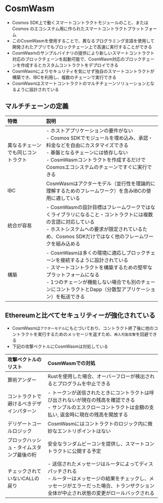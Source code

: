 # CosmWasm

- Cosmos SDK上で動くスマートコントラクトモジュールのこと、またはCosmos のエコシステム用に作られたスマートコントラクトプラットフォーム
- このCosmWasmを使用することで、異なるプログラミング言語を使用して開発されたアプリでもブロックチェーン上で高速に実行することができる
- CosmWasmのサンプルバイナリの提供により新しいスマートコントラクト対応のブロックチェーンを起動可能で、CosmWasm対応のブロックチェーンを作成するとカスタムコントラクトをデプロイできる
- CosmWasmによりセキュリティを気にせず独自のスマートコントラクトが構築でき、IBCを利用し、複数のチェーンで実行できる
- CosmWasmはスマートコントラクトのマルチチェーンソリューションとなるように設計されている

## マルチチェーンの定義
| 特徴                               | 説明                                                                                                                                                                                                                                                              |
| :--------------------------------- | :---------------------------------------------------------------------------------------------------------------------------------------------------------------------------------------------------------------------------------------------------------------- |
| 異なるチェーンでも同じコントラクト | - ホストアプリケーションの要件がない<br> - Cosmos SDKでモジュールを埋め込み、承認・料金などを自由にカスタマイズできる<br> - 基盤となるチェーンには依存しない<br> - CosmWasmコントラクトを作成するだけでCosmosエコシステムのチェーンですぐに実行できる             |
| IBC                                | CosmWasmはアクターモデル（並行性を理論的に理解するためのフレームワーク）を含みIBCの使用に適している                                                                                                                                                               |
| 統合が容易                         | - CosmWasmの設計目標はフレームワークではなくライブラリになること・コントラクトには複数の言語に対応している<br> - ホストシステムへの要求が限定されているため、Cosmos SDKだけではなく他のフレームワークを組み込める                                                 |
| 構築                               | - CosmWasmは多くの環境に適応しブロックチェーンを接続するように設計されている<br> - スマートコントラクトを構築するための堅牢なプラットフォームになる<br> - 1つのチェーンが機能しない場合でも別のチェーンにコントラクトとDapp（分散型アプリケーション）を転送できる |

## Ethereumと比べてセキュリティーが強化されている
- CosmWasmは`アクターモデル`にもとづいており、コントラクト終了後に他のコントラクトを実行するためのメッセージを返すため、`再入可能攻撃`を回避できる
- 下記の攻撃ベクトルにCosmWasmは対処している

| 攻撃ベクトルのリスト                     | CosmWasmでの対処                                                                                                                                                                                  |
| :--------------------------------------- | :------------------------------------------------------------------------------------------------------------------------------------------------------------------------------------------------ |
| 算術アンダー                             | Rustを使用した場合、オーバーフローが検出されるとプログラムを中止できる                                                                                                                            |
| コントラクトで避けるべきデザインパターン | - トークンが送信されたときにコントラクトは呼び出されないが現在の残高を確認できる<br> - サンプルのエスクローコントラクトは金額の支払い, 返金時に現在の残高を開放する                               |
| デリゲートコールロジック                 | CosmWasmにはコントラクトのロジック内に微妙なエントリポイントはない                                                                                                                                |
| ブロックハッシュ・タイムスタンプ最後の桁 | 安全なランダムビーコンを提供し、スマートコントラクトに公開する予定                                                                                                                                |
| チェックされていないCALLの戻り           | - 送信されたメッセージはルータによってディスパッチされる<br> - ルーターはメッセージの結果をチェックし、メッセージがエラーだった場合、トランザクション全体が中止され状態の変更がロールバックされる |